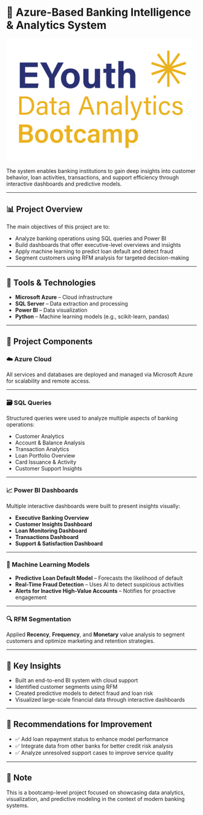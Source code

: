 # 💼 Azure-Based Banking Intelligence & Analytics System

<p align="center">
  <img src="EYouth-Bootcamp.png" alt="EYouth Bootcamp Logo" width="600"/>
</p>




The system enables banking institutions to gain deep insights into customer behavior, loan activities, transactions, and support efficiency through interactive dashboards and predictive models.

---

## 📊 Project Overview

The main objectives of this project are to:

- Analyze banking operations using SQL queries and Power BI
- Build dashboards that offer executive-level overviews and insights
- Apply machine learning to predict loan default and detect fraud
- Segment customers using RFM analysis for targeted decision-making

---

## 🧰 Tools & Technologies

- **Microsoft Azure** – Cloud infrastructure
- **SQL Server** – Data extraction and processing
- **Power BI** – Data visualization
- **Python** – Machine learning models (e.g., scikit-learn, pandas)

---

## 📂 Project Components

### ☁️ Azure Cloud
All services and databases are deployed and managed via Microsoft Azure for scalability and remote access.

---

### 🗃️ SQL Queries
Structured queries were used to analyze multiple aspects of banking operations:

- Customer Analytics
- Account & Balance Analysis
- Transaction Analytics
- Loan Portfolio Overview
- Card Issuance & Activity
- Customer Support Insights

---

### 📈 Power BI Dashboards
Multiple interactive dashboards were built to present insights visually:

- **Executive Banking Overview**
- **Customer Insights Dashboard**
- **Loan Monitoring Dashboard**
- **Transactions Dashboard**
- **Support & Satisfaction Dashboard**

---

### 🧠 Machine Learning Models

- **Predictive Loan Default Model** – Forecasts the likelihood of default
- **Real-Time Fraud Detection** – Uses AI to detect suspicious activities
- **Alerts for Inactive High-Value Accounts** – Notifies for proactive engagement

---

### 🔍 RFM Segmentation

Applied **Recency**, **Frequency**, and **Monetary** value analysis to segment customers and optimize marketing and retention strategies.

---

## 📌 Key Insights

- Built an end-to-end BI system with cloud support
- Identified customer segments using RFM
- Created predictive models to detect fraud and loan risk
- Visualized large-scale financial data through interactive dashboards

---

## 🔧 Recommendations for Improvement

- ✅ Add loan repayment status to enhance model performance  
- ✅ Integrate data from other banks for better credit risk analysis  
- ✅ Analyze unresolved support cases to improve service quality

---


## 📌 Note

This is a bootcamp-level project focused on showcasing data analytics, visualization, and predictive modeling in the context of modern banking systems.
